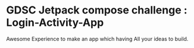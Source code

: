 # GDSC Jetpack compose challenge : Login-Activity-App

Awesome Experience to make an app which having All your ideas to build.
